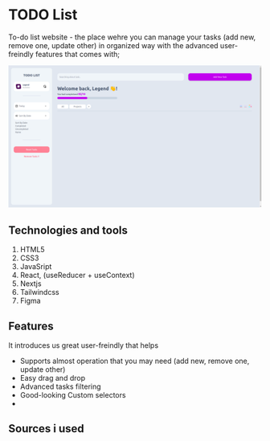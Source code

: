 # TODO List
To-do list website - the place wehre you can manage your tasks (add new, remove one, update other) in organized way with the advanced user-freindly features that comes with;

![task-manager-img](./src/assets/progress-imgs/day_01.png)

## Technologies and tools

1. HTML5
2. CSS3
3. JavaSript
4. React, (useReducer + useContext)
5. Nextjs
6. Tailwindcss
7. Figma

## Features
It introduces us great user-freindly that helps
- Supports almost operation that you may need (add new, remove one, update other)
- Easy drag and drop
- Advanced tasks filtering
- Good-looking Custom selectors
- 

## Sources i used
